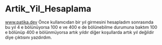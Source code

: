 # Artik_Yil_Hesaplama
www.patika.dev Önce kullanıcıdan bir yıl girmesini hesapladım sonrasında bu yıl 4 e bölünüyorsa 100 e ve 400 e de bölünebilme durumuna baktım 100 e bölünüp 400 e bölünmüyorsa artık yıldır diğer koşullarda artık yıl değildir diye çıktısını yazdırdım.
